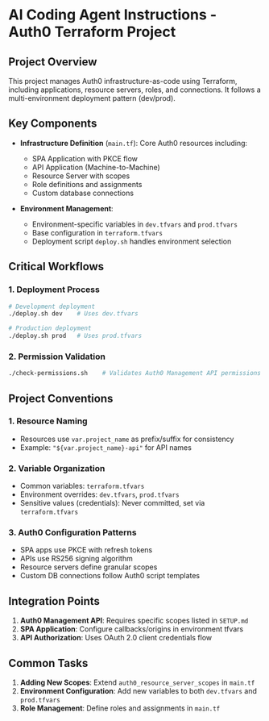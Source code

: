 # AI Coding Agent Instructions - Auth0 Terraform Project

## Project Overview
This project manages Auth0 infrastructure-as-code using Terraform, including applications, resource servers, roles, and connections. It follows a multi-environment deployment pattern (dev/prod).

## Key Components
- **Infrastructure Definition** (`main.tf`): Core Auth0 resources including:
  - SPA Application with PKCE flow
  - API Application (Machine-to-Machine)
  - Resource Server with scopes
  - Role definitions and assignments
  - Custom database connections
  
- **Environment Management**:
  - Environment-specific variables in `dev.tfvars` and `prod.tfvars`
  - Base configuration in `terraform.tfvars`
  - Deployment script `deploy.sh` handles environment selection

## Critical Workflows

### 1. Deployment Process
```bash
# Development deployment
./deploy.sh dev    # Uses dev.tfvars

# Production deployment
./deploy.sh prod   # Uses prod.tfvars
```

### 2. Permission Validation
```bash
./check-permissions.sh    # Validates Auth0 Management API permissions
```

## Project Conventions

### 1. Resource Naming
- Resources use `var.project_name` as prefix/suffix for consistency
- Example: `"${var.project_name}-api"` for API names

### 2. Variable Organization
- Common variables: `terraform.tfvars`
- Environment overrides: `dev.tfvars`, `prod.tfvars`
- Sensitive values (credentials): Never committed, set via `terraform.tfvars`

### 3. Auth0 Configuration Patterns
- SPA apps use PKCE with refresh tokens
- APIs use RS256 signing algorithm
- Resource servers define granular scopes
- Custom DB connections follow Auth0 script templates

## Integration Points
1. **Auth0 Management API**: Requires specific scopes listed in `SETUP.md`
2. **SPA Application**: Configure callbacks/origins in environment tfvars
3. **API Authorization**: Uses OAuth 2.0 client credentials flow

## Common Tasks
1. **Adding New Scopes**: Extend `auth0_resource_server_scopes` in `main.tf`
2. **Environment Configuration**: Add new variables to both `dev.tfvars` and `prod.tfvars`
3. **Role Management**: Define roles and assignments in `main.tf`